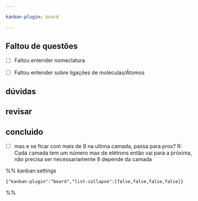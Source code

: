 ```yaml
---

kanban-plugin: board

---
```


## Faltou de questões

- [ ] Faltou entender nomeclatura
- [ ] Faltou entender sobre ligações de moléculas/Átomos


## dúvidas



## revisar



## concluido

- [ ] mas e se ficar com mais de 8 na ultima camada, passa para prox?                                                                 R: Cada camada tem um número max de elétrons então vai para a próxima, não precisa ser necessariamente 8 depende da camada




%% kanban:settings
```
{"kanban-plugin":"board","list-collapse":[false,false,false,false]}
```
%%